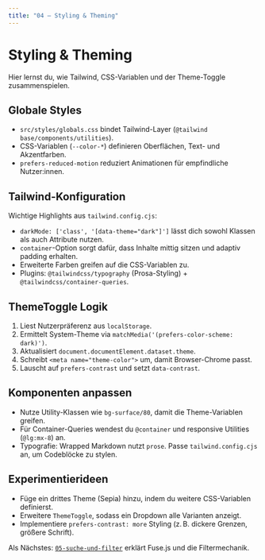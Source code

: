 ```yaml
---
title: "04 – Styling & Theming"
---
```


# Styling & Theming

Hier lernst du, wie Tailwind, CSS-Variablen und der Theme-Toggle zusammenspielen.

## Globale Styles

- `src/styles/globals.css` bindet Tailwind-Layer (`@tailwind base/components/utilities`).
- CSS-Variablen (`--color-*`) definieren Oberflächen, Text- und Akzentfarben.
- `prefers-reduced-motion` reduziert Animationen für empfindliche Nutzer:innen.

## Tailwind-Konfiguration

Wichtige Highlights aus `tailwind.config.cjs`:

- `darkMode: ['class', '[data-theme="dark"]']` lässt dich sowohl Klassen als auch Attribute nutzen.
- `container`-Option sorgt dafür, dass Inhalte mittig sitzen und adaptiv padding erhalten.
- Erweiterte Farben greifen auf die CSS-Variablen zu.
- Plugins: `@tailwindcss/typography` (Prosa-Styling) + `@tailwindcss/container-queries`.

## ThemeToggle Logik

1. Liest Nutzerpräferenz aus `localStorage`.
2. Ermittelt System-Theme via `matchMedia('(prefers-color-scheme: dark)')`.
3. Aktualisiert `document.documentElement.dataset.theme`.
4. Schreibt `<meta name="theme-color">` um, damit Browser-Chrome passt.
5. Lauscht auf `prefers-contrast` und setzt `data-contrast`.

## Komponenten anpassen

- Nutze Utility-Klassen wie `bg-surface/80`, damit die Theme-Variablen greifen.
- Für Container-Queries wendest du `@container` und responsive Utilities (`@lg:mx-8`) an.
- Typografie: Wrapped Markdown nutzt `prose`. Passe `tailwind.config.cjs` an, um Codeblöcke zu stylen.

## Experimentierideen

- Füge ein drittes Theme (Sepia) hinzu, indem du weitere CSS-Variablen definierst.
- Erweitere `ThemeToggle`, sodass ein Dropdown alle Varianten anzeigt.
- Implementiere `prefers-contrast: more` Styling (z. B. dickere Grenzen, größere Schrift).

Als Nächstes: [`05-suche-und-filter`](./05-suche-und-filter) erklärt Fuse.js und die Filtermechanik.
